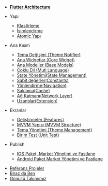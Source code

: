 - [**Flutter Architecture**](/)

- Yapı

  - [Klasörleme](src/structure/folder.md)
  - [İsimlendirme](src/structure/names.md)
  - [Atomic Yapı](src/structure/atomic.md)

- Ana Kısım

  - [Tema Değişimi (Theme Notifier)](src/core/theme_change.md)
  - [Ana Widgetlar (Core Widget)](src/core/core_widget.md)
  - [Ana Modeller (Base Models)](src/core/base_models.md)
  - [Çoklu Dil (Muti Language)](src/core/lang_change.md)
  - [State Yönetimi(State Management)](src/core/state_management.md)
  - [Sabit değerler(Constants)](src/core/constants.md)
  - [Yönlendirme(Navigation)](src/core/navigation.md)
  - [Saklama(Cache)](src/core/cache.md)
  - [Ağ Katmanı(Network Layer)](src/core/network.md)
  - [Uzantılar(Extension)](src/core/network.md)

* Ekranlar

  - [Geliştirmeler (Features)](src/screens/features.md)
  - [MVVM Yapısı (MVVM Structure)](src/screens/mvvm_struct.md)
  - [Tema Yönetimi (Theme Management)](src/screens/theme_generate.md)
  - [Birim Test (Unit Test)](src/screens/unit-test.md)

* Publish

  - [IOS Paket, Market Yönetimi ve Fastlane](src/publish/ios_publish.md)
  - [Android Paket,Market Yönetimi ve Fastlane](src/publish/android_publish.md)

- [Referans Projeler](src/support/projects.md)
- [Biraz da Ben](src/support/me-about.md)
- [Gönüllü Takımımız](src/support/supports.md)